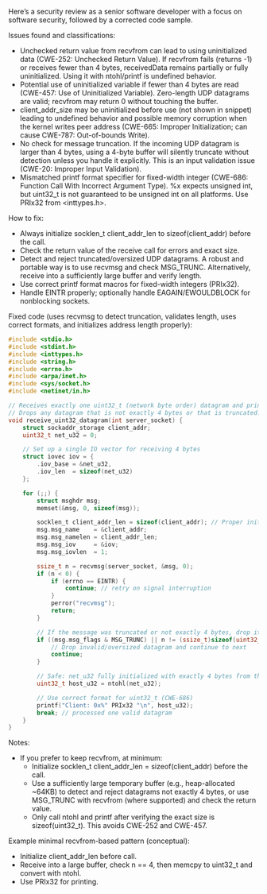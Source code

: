 Here’s a security review as a senior software developer with a focus on software security, followed by a corrected code sample.

Issues found and classifications:
- Unchecked return value from recvfrom can lead to using uninitialized data (CWE-252: Unchecked Return Value). If recvfrom fails (returns -1) or receives fewer than 4 bytes, receivedData remains partially or fully uninitialized. Using it with ntohl/printf is undefined behavior.
- Potential use of uninitialized variable if fewer than 4 bytes are read (CWE-457: Use of Uninitialized Variable). Zero-length UDP datagrams are valid; recvfrom may return 0 without touching the buffer.
- client_addr_size may be uninitialized before use (not shown in snippet) leading to undefined behavior and possible memory corruption when the kernel writes peer address (CWE-665: Improper Initialization; can cause CWE-787: Out-of-bounds Write).
- No check for message truncation. If the incoming UDP datagram is larger than 4 bytes, using a 4-byte buffer will silently truncate without detection unless you handle it explicitly. This is an input validation issue (CWE-20: Improper Input Validation).
- Mismatched printf format specifier for fixed-width integer (CWE-686: Function Call With Incorrect Argument Type). %x expects unsigned int, but uint32_t is not guaranteed to be unsigned int on all platforms. Use PRIx32 from <inttypes.h>.

How to fix:
- Always initialize socklen_t client_addr_len to sizeof(client_addr) before the call.
- Check the return value of the receive call for errors and exact size.
- Detect and reject truncated/oversized UDP datagrams. A robust and portable way is to use recvmsg and check MSG_TRUNC. Alternatively, receive into a sufficiently large buffer and verify length.
- Use correct printf format macros for fixed-width integers (PRIx32).
- Handle EINTR properly; optionally handle EAGAIN/EWOULDBLOCK for nonblocking sockets.

Fixed code (uses recvmsg to detect truncation, validates length, uses correct formats, and initializes address length properly):
```c
#include <stdio.h>
#include <stdint.h>
#include <inttypes.h>
#include <string.h>
#include <errno.h>
#include <arpa/inet.h>
#include <sys/socket.h>
#include <netinet/in.h>

// Receives exactly one uint32_t (network byte order) datagram and prints it in hex.
// Drops any datagram that is not exactly 4 bytes or that is truncated.
void receive_uint32_datagram(int server_socket) {
    struct sockaddr_storage client_addr;
    uint32_t net_u32 = 0;

    // Set up a single IO vector for receiving 4 bytes
    struct iovec iov = {
        .iov_base = &net_u32,
        .iov_len  = sizeof(net_u32)
    };

    for (;;) {
        struct msghdr msg;
        memset(&msg, 0, sizeof(msg));

        socklen_t client_addr_len = sizeof(client_addr); // Proper initialization (CWE-665)
        msg.msg_name    = &client_addr;
        msg.msg_namelen = client_addr_len;
        msg.msg_iov     = &iov;
        msg.msg_iovlen  = 1;

        ssize_t n = recvmsg(server_socket, &msg, 0);
        if (n < 0) {
            if (errno == EINTR) {
                continue; // retry on signal interruption
            }
            perror("recvmsg");
            return;
        }

        // If the message was truncated or not exactly 4 bytes, drop it
        if ((msg.msg_flags & MSG_TRUNC) || n != (ssize_t)sizeof(uint32_t)) {
            // Drop invalid/oversized datagram and continue to next
            continue;
        }

        // Safe: net_u32 fully initialized with exactly 4 bytes from the datagram
        uint32_t host_u32 = ntohl(net_u32);

        // Use correct format for uint32_t (CWE-686)
        printf("Client: 0x%" PRIx32 "\n", host_u32);
        break; // processed one valid datagram
    }
}
```

Notes:
- If you prefer to keep recvfrom, at minimum:
  - Initialize socklen_t client_addr_len = sizeof(client_addr) before the call.
  - Use a sufficiently large temporary buffer (e.g., heap-allocated ~64KB) to detect and reject datagrams not exactly 4 bytes, or use MSG_TRUNC with recvfrom (where supported) and check the return value.
  - Only call ntohl and printf after verifying the exact size is sizeof(uint32_t). This avoids CWE-252 and CWE-457.

Example minimal recvfrom-based pattern (conceptual):
- Initialize client_addr_len before call.
- Receive into a large buffer, check n == 4, then memcpy to uint32_t and convert with ntohl.
- Use PRIx32 for printing.